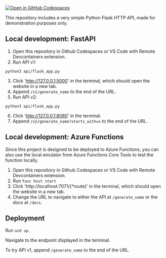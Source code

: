 [![Open in GitHub Codespaces](https://github.com/codespaces/badge.svg)](https://github.com/codespaces/new?hide_repo_select=true&repo=pamelafox%2Fsimple-flask-api-azure-function)

This repository includes a very simple Python Flask HTTP API, made for demonstration purposes only.

## Local development: FastAPI

1. Open this repository in Github Codespaces or VS Code with Remote Devcontainers extension.
2. Run API v1:

```console
python3 api/flask_app.py
```

3. Click 'http://127.0.0.1:5000' in the terminal, which should open the website in a new tab.
4. Append `/v1/generate_name` to the end of the URL.
5. Run API v2:

```console
python3 api/flask_app.py
```

6. Click 'http://127.0.0.1:8080' in the terminal.
7. Append `/v2/generate_name?starts_with=n` to the end of the URL.

## Local development: Azure Functions

Since this project is designed to be deployed to Azure Functions,
you can also use the local emulator from Azure Functions Core Tools
to test the function locally.

1. Open this repository in Github Codespaces or VS Code with Remote Devcontainers extension.
2. Run `func host start`
3. Click 'http://localhost:7071/{*route}' in the terminal, which should open the website in a new tab.
4. Change the URL to navigate to either the API at `/generate_name` or the docs at `/docs`.

## Deployment

Run `azd up`.

Navigate to the endpoint displayed in the terminal.

To try API v1, append `/generate_name` to the end of the URL.